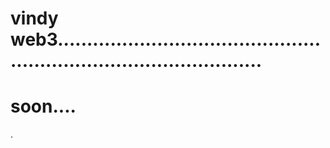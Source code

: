 # vindy web3........................................................................................
# soon....
.
